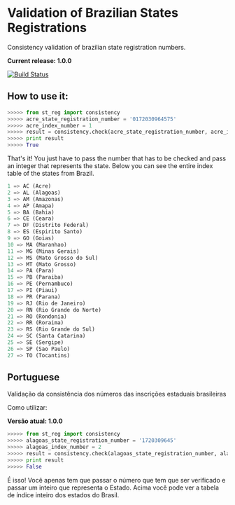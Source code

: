 Validation of Brazilian States Registrations
=====================

Consistency validation of brazilian state registration numbers.

**Current release: 1.0.0**

[![Build Status](https://travis-ci.org/matheuscas/br-state_registration.png?branch=master)](https://travis-ci.org/matheuscas/br-state_registration)

How to use it:
--------------

``` python
>>>>> from st_reg import consistency
>>>>> acre_state_registration_number = '0172030964575'
>>>>> acre_index_number = 1
>>>>> result = consistency.check(acre_state_registration_number, acre_index_number)
>>>>> print result
>>>>> True
```

That's it! You just have to pass the number that has to be checked and pass an integer that represents the state. Below you can see the entire index table of the states from Brazil.

``` python
1 => AC (Acre)
2 => AL (Alagoas)
3 => AM (Amazonas)
4 => AP (Amapa)
5 => BA (Bahia)
6 => CE (Ceara)
7 => DF (Distrito Federal)
8 => ES (Espirito Santo)
9 => GO (Goias)
10 => MA (Maranhao)
11 => MG (Minas Gerais)
12 => MS (Mato Grosso do Sul)
13 => MT (Mato Grosso)
14 => PA (Para)
15 => PB (Paraiba)
16 => PE (Pernambuco)
17 => PI (Piaui)
18 => PR (Parana)
19 => RJ (Rio de Janeiro)
20 => RN (Rio Grande do Norte)
21 => RO (Rondonia)
22 => RR (Roraima)
23 => RS (Rio Grande do Sul)
24 => SC (Santa Catarina)
25 => SE (Sergipe)
26 => SP (Sao Paulo)
27 => TO (Tocantins)  
```

Portuguese
--------------

Validação da consistência dos números das inscrições estaduais brasileiras

Como utilizar:

**Versão atual: 1.0.0**

``` python
>>>>> from st_reg import consistency
>>>>> alagoas_state_registration_number = '1720309645'
>>>>> alagoas_index_number = 2
>>>>> result = consistency.check(alagoas_state_registration_number, alagoas_index_number)
>>>>> print result
>>>>> False
```
É isso! Você apenas tem que passar o número que tem que ser verificado e passar um inteiro que representa o Estado. Acima você pode ver a tabela de índice inteiro dos estados do Brasil.


